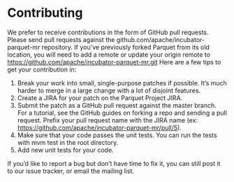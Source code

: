 # Contributing
We prefer to receive contributions in the form of GitHub pull requests. Please send pull requests against the github.com/apache/incubator-parquet-mr repository. If you've previously forked Parquet from its old location, you will need to add a remote or update your origin remote to https://github.com/apache/incubator-parquet-mr.git
Here are a few tips to get your contribution in:

  1. Break your work into small, single-purpose patches if possible. It’s much harder to merge in a large change with a lot of disjoint features.
  2. Create a JIRA for your patch on the Parquet Project JIRA.
  3. Submit the patch as a GitHub pull request against the master branch. For a tutorial, see the GitHub guides on forking a repo and sending a pull request. Prefix your pull request name with the JIRA name (ex: https://github.com/apache/incubator-parquet-mr/pull/5).
  4. Make sure that your code passes the unit tests. You can run the tests with mvm test  in the root directory. 
  5. Add new unit tests for your code. 

If you’d like to report a bug but don’t have time to fix it, you can still post it to our issue tracker, or email the mailing list.
